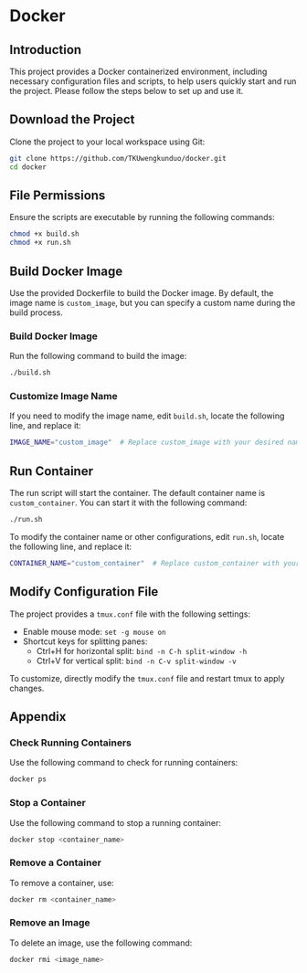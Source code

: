 # Docker

## Introduction
This project provides a Docker containerized environment, including necessary configuration files and scripts, to help users quickly start and run the project. Please follow the steps below to set up and use it.

## Download the Project
Clone the project to your local workspace using Git:

```bash
git clone https://github.com/TKUwengkunduo/docker.git
cd docker
```

## File Permissions
Ensure the scripts are executable by running the following commands:

```bash
chmod +x build.sh
chmod +x run.sh
```

## Build Docker Image
Use the provided Dockerfile to build the Docker image. By default, the image name is `custom_image`, but you can specify a custom name during the build process.

### Build Docker Image
Run the following command to build the image:

```bash
./build.sh
```

### Customize Image Name
If you need to modify the image name, edit `build.sh`, locate the following line, and replace it:

```bash
IMAGE_NAME="custom_image"  # Replace custom_image with your desired name
```

## Run Container
The run script will start the container. The default container name is `custom_container`. You can start it with the following command:

```bash
./run.sh
```

To modify the container name or other configurations, edit `run.sh`, locate the following line, and replace it:

```bash
CONTAINER_NAME="custom_container"  # Replace custom_container with your desired name
```

## Modify Configuration File
The project provides a `tmux.conf` file with the following settings:

- Enable mouse mode: `set -g mouse on`
- Shortcut keys for splitting panes:
  - Ctrl+H for horizontal split: `bind -n C-h split-window -h`
  - Ctrl+V for vertical split: `bind -n C-v split-window -v`

To customize, directly modify the `tmux.conf` file and restart tmux to apply changes.

## Appendix

### Check Running Containers
Use the following command to check for running containers:

```bash
docker ps
```

### Stop a Container
Use the following command to stop a running container:

```bash
docker stop <container_name>
```

### Remove a Container
To remove a container, use:

```bash
docker rm <container_name>
```

### Remove an Image
To delete an image, use the following command:

```bash
docker rmi <image_name>
```


